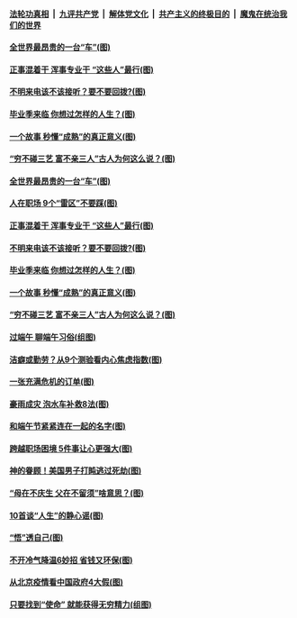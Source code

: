 ####  [法轮功真相](../../../../basic/blob/master/README.md?t=06270331) &nbsp;|&nbsp; [九评共产党](../../../../9ping.md/blob/master/README.md?t=06270331) &nbsp;|&nbsp; [解体党文化](../../../../jtdwh.md/blob/master/README.md?t=06270331)  &nbsp;|&nbsp; [共产主义的终极目的](../../../../gczydzjmd.md/blob/master/README.md?t=06270331) &nbsp;|&nbsp; [魔鬼在统治我们的世界](../../../../mgztzwmdsj.md/blob/master/README.md?t=06270331) 

#### [全世界最昂贵的一台“车”(图)](../pages/p8/937477.md?t=06270331) 

#### [正事混着干 浑事专业干 “这些人”最行(图)](../pages/p8/937732.md?t=06270331) 

#### [不明来电该不该接听？要不要回拨?(图)](../pages/p8/936929.md?t=06270331) 

#### [毕业季来临 你想过怎样的人生？(图)](../pages/p8/937661.md?t=06270331) 

#### [一个故事 秒懂“成熟”的真正意义(图)](../pages/p8/936405.md?t=06270331) 

#### [“穷不碰三艺 富不亲三人”古人为何这么说？(图)](../pages/p8/937602.md?t=06270331) 

#### [全世界最昂贵的一台“车”(图)](../pages/p8/937477.md?t=06270331) 

#### [人在职场 9个“雷区”不要踩(图)](../pages/p8/937766.md?t=06270331) 

#### [正事混着干 浑事专业干 “这些人”最行(图)](../pages/p8/937732.md?t=06270331) 

#### [不明来电该不该接听？要不要回拨?(图)](../pages/p8/936929.md?t=06270331) 

#### [毕业季来临 你想过怎样的人生？(图)](../pages/p8/937661.md?t=06270331) 

#### [一个故事 秒懂“成熟”的真正意义(图)](../pages/p8/936405.md?t=06270331) 

#### [“穷不碰三艺 富不亲三人”古人为何这么说？(图)](../pages/p8/937602.md?t=06270331) 

#### [过端午 聊端午习俗(组图)](../pages/p8/937246.md?t=06270331) 

#### [洁癖或勤劳？从9个测验看内心焦虑指数(图)](../pages/p8/937558.md?t=06270331) 

#### [一张充满危机的订单(图)](../pages/p8/936981.md?t=06270331) 

#### [豪雨成灾 泡水车补救8法(图)](../pages/p8/937526.md?t=06270331) 

#### [和端午节紧紧连在一起的名字(图)](../pages/p8/937448.md?t=06270331) 

#### [跨越职场困境 5件事让心更强大(图)](../pages/p8/937375.md?t=06270331) 

#### [神的眷顾！美国男子打盹逃过死劫(图)](../pages/p8/936985.md?t=06270331) 

#### [“母在不庆生 父在不留须”啥意思？(图)](../pages/p8/937234.md?t=06270331) 

#### [10首谈“人生”的静心谣(图)](../pages/p8/936965.md?t=06270331) 

#### [“悟”透自己(图)](../pages/p8/936972.md?t=06270331) 

#### [不开冷气降温6妙招 省钱又环保(图)](../pages/p8/937329.md?t=06270331) 

#### [从北京疫情看中国政府4大假(图)](../pages/p8/937196.md?t=06270331) 

#### [只要找到“使命” 就能获得无穷精力(组图)](../pages/p8/937159.md?t=06270331) 

